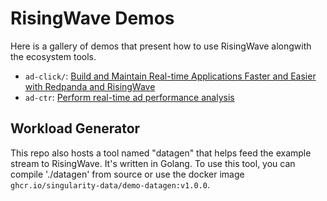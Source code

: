 # RisingWave Demos

Here is a gallery of demos that present how to use RisingWave alongwith the ecosystem tools.

- `ad-click/`: [Build and Maintain Real-time Applications Faster and Easier with Redpanda and RisingWave](https://singularity-data.com/blog/build-with-Redpanda-and-RisingWave)
- `ad-ctr`: [Perform real-time ad performance analysis](https://www.risingwave.dev/docs/latest/real-time-ad-performance-analysis/)

## Workload Generator

This repo also hosts a tool named "datagen" that helps feed the example stream to RisingWave.
It's written in Golang. To use this tool, you can compile './datagen' from source or use the
docker image `ghcr.io/singularity-data/demo-datagen:v1.0.0`.
